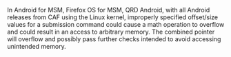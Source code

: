 In Android for MSM, Firefox OS for MSM, QRD Android, with all Android releases from CAF using the Linux kernel, improperly specified offset/size values for a submission command could cause a math operation to overflow and could result in an access to arbitrary memory. The combined pointer will overflow and possibly pass further checks intended to avoid accessing unintended memory.